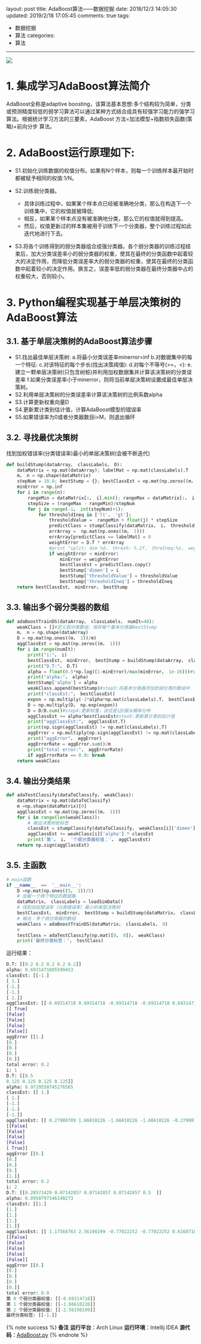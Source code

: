 layout: post
title: AdaBoost算法——数据挖掘
date: 2018/12/3 14:05:30
updated: 2019/2/18 17:05:45
comments: true
tags:
- 数据挖掘
- 算法
categories:
- 算法

---
<img src="https://eisenhao.coding.net/p/eisenhao/d/eisenhao/git/raw/master/uploads/DataMining_AdaBoost.png" class="full-image" />

# 1. 集成学习AdaBoost算法简介
AdaBoost全称是adaptive boosting，该算法基本思想:多个结构较为简单，分类或预测精度较低的弱学习算法可以通过某种方式结合成具有较强学习能力的强学习算法。根据统计学习方法的三要素，AdaBoost 方法=加法模型+指数损失函数(策略)+前向分步 算法。

<!-- more -->
# 2. AdaBoost运行原理如下:

- S1.初始化训练数据的权值分布。如果有N个样本，则每一个训练样本最开始时都被赋予相同的权值:1/N。

- S2.训练弱分类器。
  - 具体训练过程中，如果某个样本点已经被准确地分类，那么在构造下一个训练集中，它的权值就被降低;
  - 相反，如果某个样本点没有被准确地分类，那么它的权值就得到提高。
  - 然后，权值更新过的样本集被用于训练下一个分类器，整个训练过程如此迭代地进行下去。

- S3.将各个训练得到的弱分类器组合成强分类器。各个弱分类器的训练过程结束后，加大分类误差率小的弱分类器的权重，使其在最终的分类函数中起着较大的决定作用，而降低分类误差率大的弱分类器的权重，使其在最终的分类函数中起着较小的决定作用。换言之，误差率低的弱分类器在最终分类器中占的权重较大，否则较小。

# 3. Python编程实现基于单层决策树的AdaBoost算法
## 3.1. 基于单层决策树的AdaBoost算法步骤
- S1.找出最佳单层决策树: a.将最小分类误差率minerror=inf b.对数据集中的每一个特征: c.对该特征的每个步长(找出决策阈值): d.对每个不等号(>=，<): e.建立一颗单层决策树(只包含树桩)并利用加权数据集并计算该决策树的分类误差率 f.如果分类误差率小于minerror，则将当前单层决策树设置成最佳单层决策树。
- S2.利用单层决策树的分类误差率计算该决策树的比例系数alpha
- S3.计算更新权重向量D
- S4.更新累计类别估计值，计算AdaBoost模型的错误率
- S5.如果错误率为0或者分类器数目i>M，则退出循环

## 3.2. 寻找最优决策树
找到加权错误率(分类错误率)最小的单层决策树(会被不断迭代)
```python
def buildStump(dataArray， classLabels， D):
    dataMatrix = np.mat(dataArray); labelMat = np.mat(classLabels).T
    m， n = np.shape(dataMatrix)
    stepNum = 10.0; bestStump = {}; bestClassEst = np.mat(np.zeros((m， 1)))
    minError = np.inf
    for i in range(n):
        rangeMin = dataMatrix[:， i].min(); rangeMax = dataMatrix[:， i].max()
        stepSize = (rangeMax - rangeMin)/stepNum
        for j in range(-1， int(stepNum)+1):
            for thresholdIneq in ['lt'， 'gt']:
                thresholdValue =  rangeMin + float(j) * stepSize
                predictClass = stumpClassify(dataMatrix， i， thresholdValue， thresholdIneq)
                errArray =  np.mat(np.ones((m， 1)))
                errArray[predictClass == labelMat] = 0
                weightError = D.T * errArray
                #print "split: dim %d， thresh: %.2f， threIneq:%s， weghtError %.3F" %(i， thresholdValue， thresholdIneq， weightError)
                if weightError < minError:
                    minError = weightError
                    bestClassEst = predictClass.copy()
                    bestStump['dimen'] = i
                    bestStump['thresholdValue'] = thresholdValue
                    bestStump['thresholdIneq'] = thresholdIneq
    return bestClassEst， minError， bestStump
```

## 3.3. 输出多个弱分类器的数组
```python
def adaBoostTrainDS(dataArray， classLabels， numIt=40):
    weakClass = []#定义弱分类数组，保存每个基本分类器bestStump
    m， n = np.shape(dataArray)
    D = np.mat(np.ones((m， 1))/m)
    aggClassEst = np.mat(np.zeros((m， 1)))
    for i in range(numIt):
        print("i:"， i)
        bestClassEst， minError， bestStump = buildStump(dataArray， classLabels， D)#step1:找到最佳的单层决策树
        print("D.T:"， D.T)
        alpha = float(0.5*np.log((1-minError)/max(minError， 1e-16)))#step2: 更新alpha
        print("alpha:"， alpha)
        bestStump['alpha'] = alpha
        weakClass.append(bestStump)#step3:将基本分类器添加到弱分类的数组中
        print("classEst:"， bestClassEst)
        expon = np.multiply(-1*alpha*np.mat(classLabels).T， bestClassEst)
        D = np.multiply(D， np.exp(expon))
        D = D/D.sum()#step4:更新权重，该式是让D服从概率分布
        aggClassEst += alpha*bestClassEst#steo5:更新累计类别估计值
        print("aggClassEst:"， aggClassEst.T)
        print(np.sign(aggClassEst) != np.mat(classLabels).T)
        aggError = np.multiply(np.sign(aggClassEst) != np.mat(classLabels).T， np.ones((m， 1)))
        print("aggError"， aggError)
        aggErrorRate = aggError.sum()/m
        print("total error:"， aggErrorRate)
        if aggErrorRate == 0.0: break
    return weakClass
```

## 3.4. 输出分类结果
```python
def adaTestClassify(dataToClassify， weakClass):
    dataMatrix = np.mat(dataToClassify)        
    m =np.shape(dataMatrix)[0]
    aggClassEst = np.mat(np.zeros((m， 1)))
    for i in range(len(weakClass)):
        # 输出决策树桩标签
        classEst = stumpClassify(dataToClassify， weakClass[i]['dimen']， weakClass[i]['thresholdValue']， weakClass[i]['thresholdIneq'])
        aggClassEst += weakClass[i]['alpha'] * classEst
        print('第'， i， '个弱分类器权值：'， aggClassEst)
    return np.sign(aggClassEst)
```

## 3.5. 主函数
```python
# main函数
if __name__  ==  '__main__':
    D =np.mat(np.ones((5， 1))/5)
    # 加载一个两个特征的数据集
    dataMatrix， classLabels = loadSimData()
    # 找到加权错误率（分类错误率）最小的单层决策树
    bestClassEst， minError， bestStump = buildStump(dataMatrix， classLabels， D)
    # 输出：多个弱分类器的数组
    weakClass = adaBoostTrainDS(dataMatrix， classLabels， 9)
    #
    testClass = adaTestClassify(np.mat([0， 0])， weakClass)
    print('最终分类标签：'， testClass)
```

运行结果：
```python
D.T: [[0.2 0.2 0.2 0.2 0.2]]
alpha: 0.6931471805599453
classEst: [[-1.]
[ 1.]
[-1.]
[-1.]
[ 1.]]
aggClassEst: [[-0.69314718 0.69314718 -0.69314718 -0.69314718 0.69314718]]
[[ True]
[False]
[False]
[False]
[False]]
aggError [[1.]
[0.]
[0.]
[0.]
[0.]]
total error: 0.2
i: 1
D.T: [[0.5
0.125 0.125 0.125 0.125]]
alpha: 0.9729550745276565
classEst: [[ 1.]
[ 1.]
[-1.]
[-1.]
[-1.]]
aggClassEst: [[ 0.27980789 1.66610226 -1.66610226 -1.66610226 -0.27980789]]
[[False]
[False]
[False]
[False]
[ True]]
aggError [[0.]
[0.]
[0.]
[0.]
[1.]]
total error: 0.2
i: 2
D.T: [[0.28571429 0.07142857 0.07142857 0.07142857 0.5  ]]
alpha: 0.8958797346140273
classEst: [[1.]
[1.]
[1.]
[1.]
[1.]]
aggClassEst: [[ 1.17568763 2.56198199 -0.77022252 -0.77022252 0.61607184]]
[[False]
[False]
[False]
[False]
[False]]
aggError [[0.]
[0.]
[0.]
[0.]
[0.]]
total error: 0.0
第 0 个弱分类器权值: [[-0.69314718]]
第 1 个弱分类器权值: [[-1.66610226]]
第 2 个弱分类器权值: [[-2.56198199]]
最终分类标签: [[-1.]]
```


{% note success %}
**备注**
**运行平台**：Arch Linux
**运行环境**：Intellij IDEA
**源代码**：[AdaBoost.py](https://eisenhao.coding.net/p/eisenhao/d/eisenhao/git/raw/master/uploads/AdaBoost.py)
{% endnote %}

